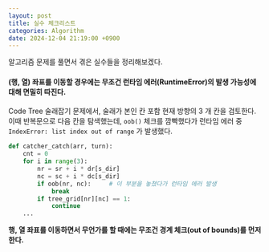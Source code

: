 ```yaml
---
layout: post
title: 실수 체크리스트
categories: Algorithm
date: 2024-12-04 21:19:00 +0900
---
```

알고리즘 문제를 풀면서 겪은 실수들을 정리해보겠다.

#### (행, 열) 좌표를 이동할 경우에는 무조건 런타임 에러(RuntimeError)의 발생 가능성에 대해 면밀히 따진다.

Code Tree 술래잡기 문제에서, 술래가 본인 칸 포함 현재 방향의 3 개 칸을 검토한다. 이때 반복문으로 다음 칸을 탐색했는데, ```oob()``` 체크를 깜빡했다가 런타임 에러 중 ```IndexError: list index out of range``` 가 발생했다.

```python
def catcher_catch(arr, turn):
    cnt = 0
    for i in range(3):
        nr = sr + i * dr[s_dir]
        nc = sc + i * dc[s_dir]
        if oob(nr, nc):     # 이 부분을 놓쳤다가 런타임 에러 발생
            break
        if tree_grid[nr][nc] == 1:
            continue
    ...
```

<b>행, 열 좌표를 이동하면서 무언가를 할 때에는 무조건 경계 체크(out of bounds)를 먼저 한다.</b>

